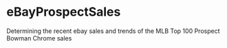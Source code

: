 # eBayProspectSales
Determining the recent ebay sales and trends of the MLB Top 100 Prospect Bowman Chrome sales
